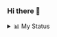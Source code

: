 ### Hi there 👋

<details><summary>📊 My Status</summary><div align="center"><img src="https://github-readme-stats.vercel.app/api/top-langs/?username=FBIKdot&show_icons=true&theme=dark"alt="Top Languages"/></div><div align="center"><a href="https://github.com/anuraghazra/github-readme-stats"><img src="https://github-readme-stats.vercel.app/api?username=FBIKdot&show_icons=true&theme=dark"alt="GitHub Stats"/></a></div><div align="center"></div><div align="center"><img src="https://count.getloli.com/get/@FBIK."alt="Profile Views"/></div></details>
